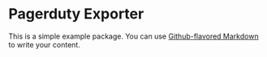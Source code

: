 #  Pagerduty Exporter

This is a simple example package. You can use
[Github-flavored Markdown](https://guides.github.com/features/mastering-markdown/)
to write your content.